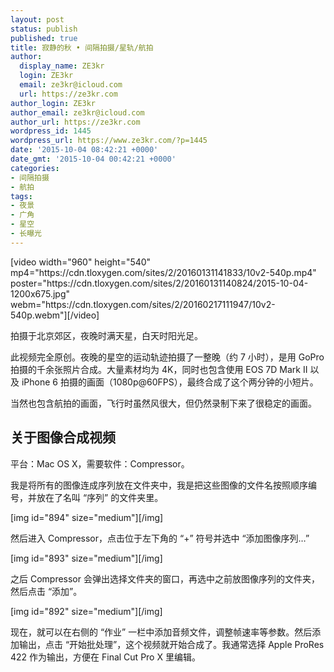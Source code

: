 ```yaml
---
layout: post
status: publish
published: true
title: 寂静的秋 • 间隔拍摄/星轨/航拍
author:
  display_name: ZE3kr
  login: ZE3kr
  email: ze3kr@icloud.com
  url: https://ze3kr.com
author_login: ZE3kr
author_email: ze3kr@icloud.com
author_url: https://ze3kr.com
wordpress_id: 1445
wordpress_url: https://www.ze3kr.com/?p=1445
date: '2015-10-04 08:42:21 +0000'
date_gmt: '2015-10-04 00:42:21 +0000'
categories:
- 间隔拍摄
- 航拍
tags:
- 夜景
- 广角
- 星空
- 长曝光
---
```

<p>[video width="960" height="540" mp4="https://cdn.tloxygen.com/sites/2/20160131141833/10v2-540p.mp4" poster="https://cdn.tloxygen.com/sites/2/20160131140824/2015-10-04-1200x675.jpg" webm="https://cdn.tloxygen.com/sites/2/20160217111947/10v2-540p.webm"][/video]</p>
<p>拍摄于北京郊区，夜晚时满天星，白天时阳光足。</p>
<p>此视频完全原创。夜晚的星空的运动轨迹拍摄了一整晚（约 7 小时），是用 GoPro 拍摄的千余张照片合成。大量素材均为 4K，同时也包含使用 EOS 7D Mark II 以及 iPhone 6 拍摄的画面（1080p@60FPS），最终合成了这个两分钟的小短片。</p>
<p>当然也包含航拍的画面，飞行时虽然风很大，但仍然录制下来了很稳定的画面。</p>
<h2>关于图像合成视频</h2>
<p>平台：Mac OS X，需要软<!--more-->件：Compressor。</p>
<p>我是将所有的图像连成序列放在文件夹中，我是把这些图像的文件名按照顺序编号，并放在了名叫 “序列” 的文件夹里。</p>
<p>[img id="894" size="medium"][/img]</p>
<p>然后进入 Compressor，点击位于左下角的 “+” 符号并选中 “添加图像序列…”</p>
<p>[img id="893" size="medium"][/img]</p>
<p>之后 Compressor 会弹出选择文件夹的窗口，再选中之前放图像序列的文件夹，然后点击 “添加”。</p>
<p>[img id="892" size="medium"][/img]</p>
<p>现在，就可以在右侧的 “作业” 一栏中添加音频文件，调整帧速率等参数。然后添加输出，点击 “开始批处理”，这个视频就开始合成了。我通常选择 Apple ProRes 422 作为输出，方便在 Final Cut Pro X 里编辑。</p>
